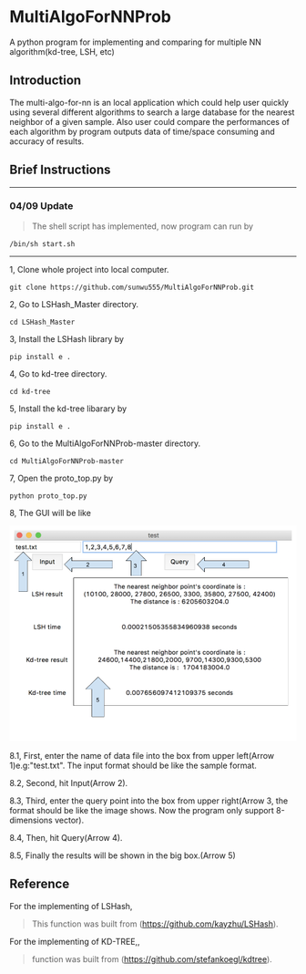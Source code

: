 # MultiAlgoForNNProb
A python program for implementing and comparing for multiple NN algorithm(kd-tree, LSH, etc) 

Introduction
---

The multi-algo-for-nn is an local application which could help user quickly using several different algorithms to search a large database for the nearest neighbor of a given sample. Also user could compare the performances of each algorithm by program outputs data of time/space consuming and accuracy of results.

Brief Instructions
---
---
### 04/09 Update
>The shell script has implemented, now program can run by 
    
    /bin/sh start.sh
---

1, Clone whole project into local computer.

    git clone https://github.com/sunwu555/MultiAlgoForNNProb.git
    
2, Go to LSHash_Master directory. 
    
    cd LSHash_Master
        
3, Install the LSHash library by

    pip install e .
    
4, Go to kd-tree directory.

    cd kd-tree
    
5, Install the kd-tree libarary by 

    pip install e .
    
6, Go to the MultiAlgoForNNProb-master directory.

    cd MultiAlgoForNNProb-master

7, Open the proto_top.py by

    python proto_top.py

8, The GUI will be like

![](https://github.com/sunwu555/MultiAlgoForNNProb/blob/master/UI.png)
    
8.1, First, enter the name of data file into the box from upper left(Arrow 1)e.g:"test.txt". The input format should be like the sample format.

8.2, Second, hit Input(Arrow 2).

8.3, Third, enter the query point into the box from upper right(Arrow 3, the format should be like the image shows. Now the program only support 8-dimensions vector).

8.4, Then, hit Query(Arrow 4).

8.5, Finally the results will be shown in the big box.(Arrow 5)

Reference
---

For the implementing of LSHash, 

>This function was built from (https://github.com/kayzhu/LSHash).

For the implementing of KD-TREE,, 

> function was built from (https://github.com/stefankoegl/kdtree).
